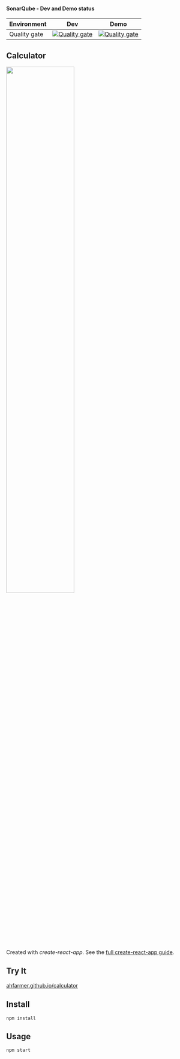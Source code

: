 #### SonarQube - Dev and Demo status
Environment | Dev | Demo |
--- | --- | --- | 
Quality gate | [![Quality gate](https://sonarqube.bitcotapps.com/api/project_badges/quality_gate?project=rag-base--dev)](https://sonarqube.bitcotapps.com/dashboard?id=rag-base--dev)| [![Quality gate](https://sonarqube.bitcotapps.com/api/project_badges/quality_gate?project=rag-base)](https://sonarqube.bitcotapps.com/dashboard?id=rag-base) |

Calculator
---
<img src="Logotype primary.png" width="60%" height="60%" />

Created with *create-react-app*. See the [full create-react-app guide](https://github.com/facebookincubator/create-react-app/blob/master/packages/react-scripts/template/README.md).



Try It
---

[ahfarmer.github.io/calculator](https://ahfarmer.github.io/calculator/)



Install
---

`npm install`



Usage
---

`npm start`
